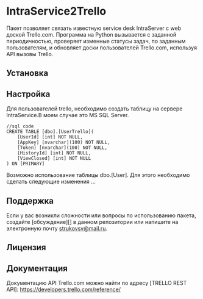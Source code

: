 # IntraService2Trello
Пакет позволяет связать известную service desk IntraServer с web доской Trello.com. Программа на Python вызывается с заданной периодичностью, проверяет изменные статусы задач, по заданным пользователям, и обновляет доски пользователей Trello.com, используя API вызовы Trello. 
## Установка


## Настройка

Для пользователей trello, необходимо создать таблицу на сервере IntraService.В моем случае это MS SQL Server.
```
//sql code
CREATE TABLE [dbo].[UserTrello](
    [UserId] [int] NOT NULL,
    [AppKey] [nvarchar](100) NOT NULL,
    [Token] [nvarchar](100) NOT NULL,
    [HistoryId] [int] NOT NULL,
    [ViewClosed] [int] NOT NULL
) ON [PRIMARY]
```
Возможно использование таблицы dbo.[User]. Для этого необходимо сделать следующие изменения ...



## Поддержка 

Если у вас возникли сложности или вопросы по использованию пакета, создайте 
[обсуждение][] в данном репозитории или напишите на электронную почту 
<strukovsv@mail.ru>.

## Лицензия

## Документация

Документацию API Trello.com можно найти по адресу [TRELLO REST API]: https://developers.trello.com/reference/

